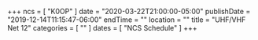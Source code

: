 +++
ncs = [ "K0OP" ]
date = "2020-03-22T21:00:00-05:00"
publishDate = "2019-12-14T11:15:47-06:00"
endTime = ""
location = ""
title = "UHF/VHF Net 12"
categories = [ "" ]
dates = [ "NCS Schedule" ]
+++
